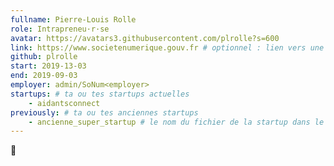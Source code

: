 ```yaml
---
fullname: Pierre-Louis Rolle 
role: Intrapreneu·r·se 
avatar: https://avatars3.githubusercontent.com/plrolle?s=600
link: https://www.societenumerique.gouv.fr # optionnel : lien vers une page perso externe. Effacer cette ligne si rien à mettre.
github: plrolle 
start: 2019-13-03
end: 2019-09-03
employer: admin/SoNum<employer>
startups: # ta ou tes startups actuelles
    - aidantsconnect
previously: # ta ou tes anciennes startups
    - ancienne_super_startup # le nom du fichier de la startup dans le répertoire /content/_startups/ sans l'extension .md
---
```


🧀
